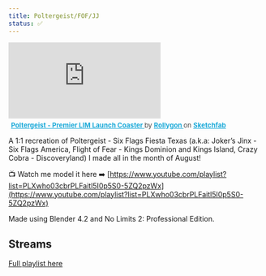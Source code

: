 ```yaml
---
title: Poltergeist/FOF/JJ
status: ✅
---
```

<div class="sketchfab-embed-wrapper"> <iframe title="Poltergeist - Premier LIM Launch Coaster" frameborder="0" allowfullscreen mozallowfullscreen="true" webkitallowfullscreen="true" allow="autoplay; fullscreen; xr-spatial-tracking" xr-spatial-tracking execution-while-out-of-viewport execution-while-not-rendered web-share src="https://sketchfab.com/models/2fe3479533184f8788caf28dad9b9c1e/embed"> </iframe> <p style="font-size: 13px; font-weight: normal; margin: 5px; color: #4A4A4A;"> <a href="https://sketchfab.com/3d-models/poltergeist-premier-lim-launch-coaster-2fe3479533184f8788caf28dad9b9c1e?utm_medium=embed&utm_campaign=share-popup&utm_content=2fe3479533184f8788caf28dad9b9c1e" target="_blank" rel="nofollow" style="font-weight: bold; color: #1CAAD9;"> Poltergeist - Premier LIM Launch Coaster </a> by <a href="https://sketchfab.com/Rollygon?utm_medium=embed&utm_campaign=share-popup&utm_content=2fe3479533184f8788caf28dad9b9c1e" target="_blank" rel="nofollow" style="font-weight: bold; color: #1CAAD9;"> Rollygon </a> on <a href="https://sketchfab.com?utm_medium=embed&utm_campaign=share-popup&utm_content=2fe3479533184f8788caf28dad9b9c1e" target="_blank" rel="nofollow" style="font-weight: bold; color: #1CAAD9;">Sketchfab</a></p></div>

A 1:1 recreation of Poltergeist - Six Flags Fiesta Texas (a.k.a: Joker’s Jinx - Six Flags America, Flight of Fear - Kings Dominion and Kings Island, Crazy Cobra - Discoveryland) I made all in the month of August!

📺 Watch me model it here ➡️ [https://www.youtube.com/playlist?list=PLXwho03cbrPLFaitl5I0p5S0-5ZQ2pzWx](https://www.youtube.com/playlist?list=PLXwho03cbrPLFaitl5I0p5S0-5ZQ2pzWx)

Made using Blender 4.2 and No Limits 2: Professional Edition.

## Streams

[Full playlist here](https://youtube.com/playlist?list=PLXwho03cbrPLFaitl5I0p5S0-5ZQ2pzWx&si=8TYxG2c3ysy8dkb7)
